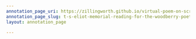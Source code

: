 ```yaml
---
annotation_page_uri: https://zillingworth.github.io/virtual-poem-on-screen/annotations/t-s-eliot-memorial-reading-for-the-woodberry-poetry-room-claudia-rankine-4-22-21--canvas-1-cinematograph---environment-.json
annotation_page_slug: t-s-eliot-memorial-reading-for-the-woodberry-poetry-room-claudia-rankine-4-22-21--canvas-1-cinematograph---environment-
layout: annotation_page

---
```

